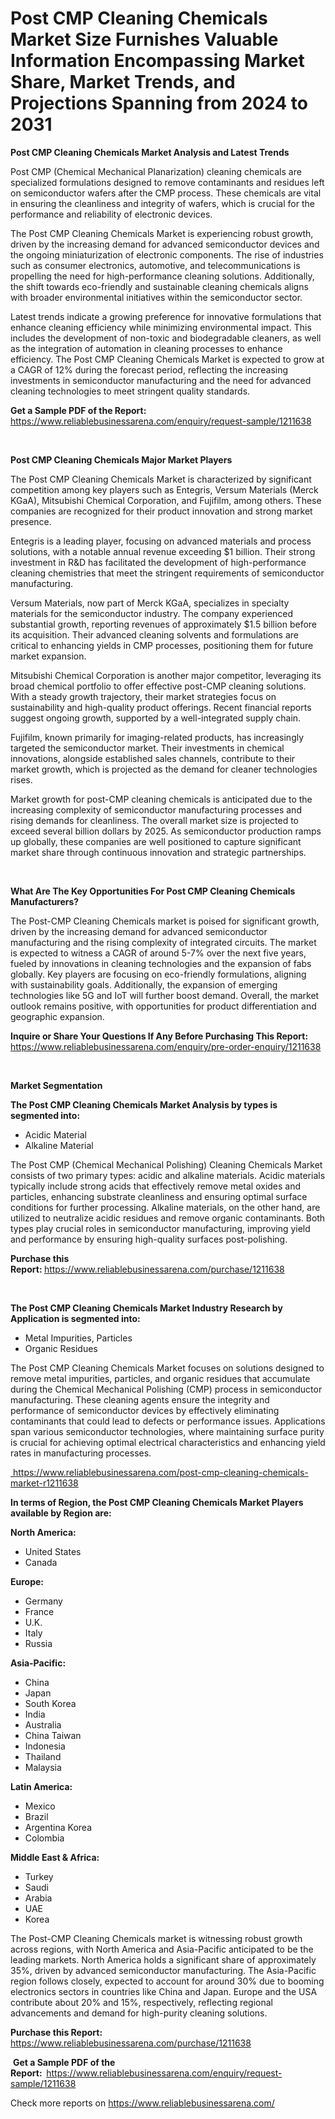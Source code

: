 <p><h1>Post CMP Cleaning Chemicals Market Size Furnishes Valuable Information Encompassing Market Share, Market Trends, and Projections Spanning from 2024 to 2031</h1></p><p><strong>Post CMP Cleaning Chemicals Market Analysis and Latest Trends</strong></p>
<p><p>Post CMP (Chemical Mechanical Planarization) cleaning chemicals are specialized formulations designed to remove contaminants and residues left on semiconductor wafers after the CMP process. These chemicals are vital in ensuring the cleanliness and integrity of wafers, which is crucial for the performance and reliability of electronic devices.</p><p>The Post CMP Cleaning Chemicals Market is experiencing robust growth, driven by the increasing demand for advanced semiconductor devices and the ongoing miniaturization of electronic components. The rise of industries such as consumer electronics, automotive, and telecommunications is propelling the need for high-performance cleaning solutions. Additionally, the shift towards eco-friendly and sustainable cleaning chemicals aligns with broader environmental initiatives within the semiconductor sector.</p><p>Latest trends indicate a growing preference for innovative formulations that enhance cleaning efficiency while minimizing environmental impact. This includes the development of non-toxic and biodegradable cleaners, as well as the integration of automation in cleaning processes to enhance efficiency. The Post CMP Cleaning Chemicals Market is expected to grow at a CAGR of 12% during the forecast period, reflecting the increasing investments in semiconductor manufacturing and the need for advanced cleaning technologies to meet stringent quality standards.</p></p>
<p><strong>Get a Sample PDF of the Report:&nbsp;</strong> <a href="https://www.reliablebusinessarena.com/enquiry/request-sample/1211638?utm_campaign=1766&utm_medium=2&utm_source=Github&utm_content=ia&utm_term=27122024&utm_id=post-cmp-cleaning-chemicals">https://www.reliablebusinessarena.com/enquiry/request-sample/1211638</a></p>
<p>&nbsp;</p>
<p><strong>Post CMP Cleaning Chemicals Major Market Players</strong></p>
<p><p>The Post CMP Cleaning Chemicals Market is characterized by significant competition among key players such as Entegris, Versum Materials (Merck KGaA), Mitsubishi Chemical Corporation, and Fujifilm, among others. These companies are recognized for their product innovation and strong market presence.</p><p>Entegris is a leading player, focusing on advanced materials and process solutions, with a notable annual revenue exceeding $1 billion. Their strong investment in R&D has facilitated the development of high-performance cleaning chemistries that meet the stringent requirements of semiconductor manufacturing. </p><p>Versum Materials, now part of Merck KGaA, specializes in specialty materials for the semiconductor industry. The company experienced substantial growth, reporting revenues of approximately $1.5 billion before its acquisition. Their advanced cleaning solvents and formulations are critical to enhancing yields in CMP processes, positioning them for future market expansion.</p><p>Mitsubishi Chemical Corporation is another major competitor, leveraging its broad chemical portfolio to offer effective post-CMP cleaning solutions. With a steady growth trajectory, their market strategies focus on sustainability and high-quality product offerings. Recent financial reports suggest ongoing growth, supported by a well-integrated supply chain.</p><p>Fujifilm, known primarily for imaging-related products, has increasingly targeted the semiconductor market. Their investments in chemical innovations, alongside established sales channels, contribute to their market growth, which is projected as the demand for cleaner technologies rises.</p><p>Market growth for post-CMP cleaning chemicals is anticipated due to the increasing complexity of semiconductor manufacturing processes and rising demands for cleanliness. The overall market size is projected to exceed several billion dollars by 2025. As semiconductor production ramps up globally, these companies are well positioned to capture significant market share through continuous innovation and strategic partnerships.</p></p>
<p>&nbsp;</p>
<p><strong>What Are The Key Opportunities For Post CMP Cleaning Chemicals Manufacturers?</strong></p>
<p><p>The Post-CMP Cleaning Chemicals market is poised for significant growth, driven by the increasing demand for advanced semiconductor manufacturing and the rising complexity of integrated circuits. The market is expected to witness a CAGR of around 5-7% over the next five years, fueled by innovations in cleaning technologies and the expansion of fabs globally. Key players are focusing on eco-friendly formulations, aligning with sustainability goals. Additionally, the expansion of emerging technologies like 5G and IoT will further boost demand. Overall, the market outlook remains positive, with opportunities for product differentiation and geographic expansion.</p></p>
<p><strong>Inquire or Share Your Questions If Any Before Purchasing This Report:</strong> <a href="https://www.reliablebusinessarena.com/enquiry/pre-order-enquiry/1211638?utm_campaign=1766&utm_medium=2&utm_source=Github&utm_content=ia&utm_term=27122024&utm_id=post-cmp-cleaning-chemicals">https://www.reliablebusinessarena.com/enquiry/pre-order-enquiry/1211638</a></p>
<p>&nbsp;</p>
<p><strong>Market Segmentation</strong></p>
<p><strong>The Post CMP Cleaning Chemicals Market Analysis by types is segmented into:</strong></p>
<p><ul><li>Acidic Material</li><li>Alkaline Material</li></ul></p>
<p><p>The Post CMP (Chemical Mechanical Polishing) Cleaning Chemicals Market consists of two primary types: acidic and alkaline materials. Acidic materials typically include strong acids that effectively remove metal oxides and particles, enhancing substrate cleanliness and ensuring optimal surface conditions for further processing. Alkaline materials, on the other hand, are utilized to neutralize acidic residues and remove organic contaminants. Both types play crucial roles in semiconductor manufacturing, improving yield and performance by ensuring high-quality surfaces post-polishing.</p></p>
<p><strong>Purchase this Report:&nbsp;</strong><a href="https://www.reliablebusinessarena.com/purchase/1211638?utm_campaign=1766&utm_medium=2&utm_source=Github&utm_content=ia&utm_term=27122024&utm_id=post-cmp-cleaning-chemicals">https://www.reliablebusinessarena.com/purchase/1211638</a></p>
<p>&nbsp;</p>
<p><strong>The Post CMP Cleaning Chemicals Market Industry Research by Application is segmented into:</strong></p>
<p><ul><li>Metal Impurities, Particles</li><li>Organic Residues</li></ul></p>
<p><p>The Post CMP Cleaning Chemicals Market focuses on solutions designed to remove metal impurities, particles, and organic residues that accumulate during the Chemical Mechanical Polishing (CMP) process in semiconductor manufacturing. These cleaning agents ensure the integrity and performance of semiconductor devices by effectively eliminating contaminants that could lead to defects or performance issues. Applications span various semiconductor technologies, where maintaining surface purity is crucial for achieving optimal electrical characteristics and enhancing yield rates in manufacturing processes.</p></p>
<p><a href="https://www.reliablebusinessarena.com/post-cmp-cleaning-chemicals-market-r1211638?utm_campaign=1766&utm_medium=2&utm_source=Github&utm_content=ia&utm_term=27122024&utm_id=post-cmp-cleaning-chemicals">&nbsp;https://www.reliablebusinessarena.com/post-cmp-cleaning-chemicals-market-r1211638</a></p>
<p><strong>In terms of Region, the Post CMP Cleaning Chemicals Market Players available by Region are:</strong></p>
<p>
    <p> <strong> North America: </strong>
        <ul>
            <li>United States</li>
            <li>Canada</li>
        </ul>
        </p> 
    <p> <strong> Europe: </strong>
        <ul>
            <li>Germany</li>
            <li>France</li>
            <li>U.K.</li>
            <li>Italy</li>
            <li>Russia</li>
        </ul>
        </p> 
    <p> <strong> Asia-Pacific: </strong>
        <ul>
            <li>China</li>
            <li>Japan</li>
            <li>South Korea</li>
            <li>India</li>
            <li>Australia</li>
            <li>China Taiwan</li>
            <li>Indonesia</li>
            <li>Thailand</li>
            <li>Malaysia</li>
        </ul>
        </p> 
    <p> <strong> Latin America: </strong>
        <ul>
            <li>Mexico</li>
            <li>Brazil</li>
            <li>Argentina Korea</li>
            <li>Colombia</li>
        </ul>
        </p> 
    <p> <strong> Middle East & Africa: </strong>
        <ul>
            <li>Turkey</li>
            <li>Saudi</li>
            <li>Arabia</li>
            <li>UAE</li>
            <li>Korea</li>
        </ul>
    </p>
    </p>
<p><p>The Post-CMP Cleaning Chemicals market is witnessing robust growth across regions, with North America and Asia-Pacific anticipated to be the leading markets. North America holds a significant share of approximately 35%, driven by advanced semiconductor manufacturing. The Asia-Pacific region follows closely, expected to account for around 30% due to booming electronics sectors in countries like China and Japan. Europe and the USA contribute about 20% and 15%, respectively, reflecting regional advancements and demand for high-purity cleaning solutions.</p></p>
<p><strong>Purchase this Report: </strong><a href="https://www.reliablebusinessarena.com/purchase/1211638?utm_campaign=1766&utm_medium=2&utm_source=Github&utm_content=ia&utm_term=27122024&utm_id=post-cmp-cleaning-chemicals">https://www.reliablebusinessarena.com/purchase/1211638</a></p>
<p>&nbsp;<strong>Get a Sample PDF of the Report:&nbsp;&nbsp;</strong><a href="https://www.reliablebusinessarena.com/enquiry/request-sample/1211638?utm_campaign=1766&utm_medium=2&utm_source=Github&utm_content=ia&utm_term=27122024&utm_id=post-cmp-cleaning-chemicals">https://www.reliablebusinessarena.com/enquiry/request-sample/1211638</a></p>
<p><strong></strong></p>
<p>Check more reports on <a href="https://www.reliablebusinessarena.com/?utm_campaign=1766&utm_medium=2&utm_source=Github&utm_content=ia&utm_term=27122024&utm_id=post-cmp-cleaning-chemicals">https://www.reliablebusinessarena.com/</a></p>